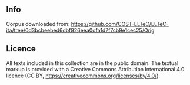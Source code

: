 ## Info

Corpus downloaded from: https://github.com/COST-ELTeC/ELTeC-ita/tree/0d3bcbeebed6dbf926eea0dfa1d7f7cb9e1cec25/Orig

## Licence

All texts included in this collection are in the public domain. The textual markup is provided with a Creative Commons Attribution International 4.0 licence (CC BY, https://creativecommons.org/licenses/by/4.0/).